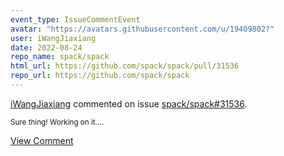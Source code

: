 ```yaml
---
event_type: IssueCommentEvent
avatar: "https://avatars.githubusercontent.com/u/19409802?"
user: iWangJiaxiang
date: 2022-08-24
repo_name: spack/spack
html_url: https://github.com/spack/spack/pull/31536
repo_url: https://github.com/spack/spack
---
```


<a href='https://github.com/iWangJiaxiang' target='_blank'>iWangJiaxiang</a> commented on issue <a href='https://github.com/spack/spack/pull/31536' target='_blank'>spack/spack#31536</a>.

<small>Sure thing! Working on it....</small>

<a href='https://github.com/spack/spack/pull/31536' target='_blank'>View Comment</a>